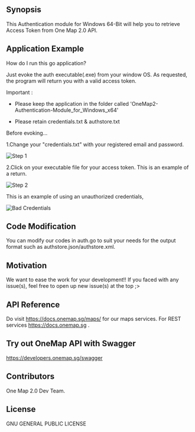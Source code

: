 ## Synopsis

This Authentication module for Windows 64-Bit will help you to retrieve Access Token from One Map 2.0 API.  

## Application Example

How do I run this go application?

Just evoke the auth executable(.exe) from your window OS. As requested, the program will return you with a valid access token.

Important : 
- Please keep the application in the folder called 'OneMap2-Authentication-Module_for_Windows_x64'

- Please retain credentials.txt & authstore.txt

Before evoking...

1.Change your "credentials.txt" with your registered email and password.

![Step 1](https://github-images.onemap.sg/credsfile.PNG)

2.Click on your executable file for your access token. This is an example of a return.

![Step 2](https://github-images.onemap.sg/generatetoken.PNG)

This is an example of using an unauthorized credentials,

![Bad Credentials](https://github-images.onemap.sg/Bad_credentials.PNG)

## Code Modification

You can modify our codes in auth.go to suit your needs for the output format such as authstore.json/authstore.xml.

## Motivation

We want to ease the work for your development!! If you faced with any issue(s), feel free to open up new issue(s) at the top ;>

## API Reference

Do visit https://docs.onemap.sg/maps/ for our maps services. For REST services https://docs.onemap.sg .

## Try out OneMap API with Swagger

https://developers.onemap.sg/swagger

## Contributors

One Map 2.0 Dev Team. 

## License

GNU GENERAL PUBLIC LICENSE